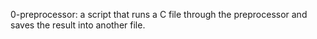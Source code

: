 0-preprocessor: a script that runs a C file through the preprocessor and saves the result into another file. 
